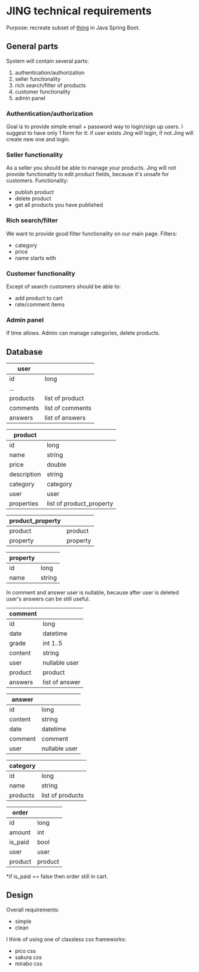 # JING technical requirements

Purpose: recreate subset of [thing](https://github.com/flurium/thing) in Java Spring Boot.

## General parts

System will contain several parts:

1. authentication/authorization
2. seller functionality
3. rich search/filter of products
4. customer functionality
5. admin panel

### Authentication/authorization

Goal is to provide simple email + password way to login/sign up users.
I suggest to have only 1 form for it: if user exists Jing will login, if not Jing will create new one and login.

### Seller functionality

As a seller you should be able to manage your products. Jing will not provide functionality to edit product fields, because it's unsafe for customers. Functionality:

- publish product
- delete product
- get all products you have published

### Rich search/filter

We want to provide good filter functionality on our main page.
Filters:

- category
- price
- name starts with

### Customer functionality

Except of search customers should be able to:

- add product to cart
- rate/comment items

### Admin panel

If time allows. Admin can manage categories, delete products.

## Database

| user     |                  |
| -------- | ---------------- |
| id       | long             |
| ...      |                  |
| products | list of product  |
| comments | list of comments |
| answers  | list of answers  |

| product     |                          |
| ----------- | ------------------------ |
| id          | long                     |
| name        | string                   |
| price       | double                   |
| description | string                   |
| category    | category                 |
| user        | user                     |
| properties  | list of product_property |

| product_property |          |
| ---------------- | -------- |
| product          | product  |
| property         | property |

| property |        |
| -------- | ------ |
| id       | long   |
| name     | string |

In comment and answer user is nullable, because after user is deleted user's answers can be still useful.

| comment |                |
| ------- | -------------- |
| id      | long           |
| date    | datetime       |
| grade   | int 1..5       |
| content | string         |
| user    | nullable user  |
| product | product        |
| answers | list of answer |

| answer  |               |
| ------- | ------------- |
| id      | long          |
| content | string        |
| date    | datetime      |
| comment | comment       |
| user    | nullable user |

| category |                  |
| -------- | ---------------- |
| id       | long             |
| name     | string           |
| products | list of products |

| order   |         |
| ------- | ------- |
| id      | long    |
| amount  | int     |
| is_paid | bool    |
| user    | user    |
| product | product |

\*if is_paid == false then order still in cart.

## Design

Overall requirements:

- simple
- clean

I think of using one of classless css frameworks:

- pico css
- sakura css
- mirabo css
